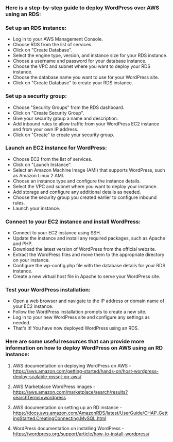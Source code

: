 ### Here is a step-by-step guide to deploy WordPress over AWS using an RDS:

### Set up an RDS instance:

- Log in to your AWS Management Console.
- Choose RDS from the list of services.
- Click on "Create Database".
- Select the engine type, version, and instance size for your RDS instance.
- Choose a username and password for your database instance.
- Choose the VPC and subnet where you want to deploy your RDS instance.
- Choose the database name you want to use for your WordPress site.
- Click on "Create Database" to create your RDS instance.

### Set up a security group:

- Choose "Security Groups" from the RDS dashboard.
- Click on "Create Security Group".
- Give your security group a name and description.
- Add inbound rules to allow traffic from your WordPress EC2 instance and from your own IP address.
- Click on "Create" to create your security group.

### Launch an EC2 instance for WordPress:

- Choose EC2 from the list of services.
- Click on "Launch Instance".
- Select an Amazon Machine Image (AMI) that supports WordPress, such as Amazon Linux 2 AMI.
- Choose an instance type and configure the instance details.
- Select the VPC and subnet where you want to deploy your instance.
- Add storage and configure any additional details as needed.
- Choose the security group you created earlier to configure inbound rules.
- Launch your instance.

### Connect to your EC2 instance and install WordPress:
- Connect to your EC2 instance using SSH.
- Update the instance and install any required packages, such as Apache and PHP.
- Download the latest version of WordPress from the official website.
- Extract the WordPress files and move them to the appropriate directory on your instance.
- Configure the wp-config.php file with the database details for your RDS instance.
- Create a new virtual host file in Apache to serve your WordPress site.

### Test your WordPress installation:
- Open a web browser and navigate to the IP address or domain name of your EC2 instance.
- Follow the WordPress installation prompts to create a new site.
- Log in to your new WordPress site and configure any settings as needed.
- That's it! You have now deployed WordPress using an RDS.

### Here are some useful resources that can provide more information on how to deploy WordPress on AWS using an RD instance:

1. AWS documentation on deploying WordPress on AWS - https://aws.amazon.com/getting-started/hands-on/host-wordpress-deploy-scalable-mysql-on-aws/

2. AWS Marketplace WordPress images - https://aws.amazon.com/marketplace/search/results?searchTerms=wordpress

3. AWS documentation on setting up an RD instance - https://docs.aws.amazon.com/AmazonRDS/latest/UserGuide/CHAP_GettingStarted.CreatingConnecting.MySQL.html

4. WordPress documentation on installing WordPress - https://wordpress.org/support/article/how-to-install-wordpress/

